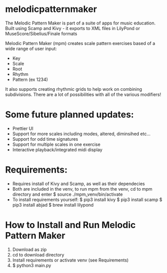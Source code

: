 # melodicpatternmaker
The Melodic Pattern Maker is part of a suite of apps for music education.  
Built using Scamp and Kivy - it exports to XML files in LilyPond or MuseScore/Sibelius/Finale formats

Melodic Pattern Maker (mpm) creates scale pattern exercises based of a wide range of user input:
  - Key
  - Scale
  - Root
  - Rhythm
  - Pattern (ex 1234)

It also supports creating rhythmic grids to help work on combining subdivisions. There are a lot of possibilities with all of the various modifiers!

# Some future planned updates:
  - Prettier UI
  - Support for more scales including modes, altered, diminsihed etc...
  - Support for odd time signatures
  - Support for multiple scales in one exercise
  - Interactive playback/integrated midi display

# Requirements:
- Requires install of Kivy and Scamp, as well as their dependecies
- Both are included in the venv, to run mpm from the venv, cd to mpm directory and enter
   $ source ./mpm_venv/bin/activate
- To install requirements yourself:
$ pip3 install kivy
$ pip3 install scamp
$ pip3 install abjad
$ brew install lilypond

# How to Install and Run Melodic Pattern Maker
1. Download as zip
2. cd to download directory
3. Install requirements or activate venv (see Requirements)
4. $ python3 main.py
